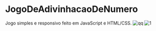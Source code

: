 # JogoDeAdivinhacaoDeNumero
Jogo simples e responsivo feito em JavaScript e HTML/CSS.
![qq](https://user-images.githubusercontent.com/57227255/181340012-4a7132c8-1b75-4d59-aa4c-e1efd4430094.png)
![1](https://user-images.githubusercontent.com/57227255/181340051-e597c192-0c5e-4d15-b628-17f1fd98e6ae.png)
